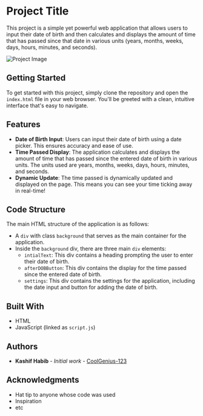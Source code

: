 # Project Title

This project is a simple yet powerful web application that allows users to input their date of birth and then calculates and displays the amount of time that has passed since that date in various units (years, months, weeks, days, hours, minutes, and seconds).

![Project Image](https://drive.google.com/uc?export=download&id=1u767JVC9KfyEKFhWDR2TtmFohNmQVIF5)

## Getting Started

To get started with this project, simply clone the repository and open the `index.html` file in your web browser. You'll be greeted with a clean, intuitive interface that's easy to navigate.

## Features

- **Date of Birth Input**: Users can input their date of birth using a date picker. This ensures accuracy and ease of use.
- **Time Passed Display**: The application calculates and displays the amount of time that has passed since the entered date of birth in various units. The units used are years, months, weeks, days, hours, minutes, and seconds.
- **Dynamic Update**: The time passed is dynamically updated and displayed on the page. This means you can see your time ticking away in real-time!

## Code Structure

The main HTML structure of the application is as follows:

- A `div` with class `background` that serves as the main container for the application.
- Inside the `background` div, there are three main `div` elements:
  - `intialText`: This div contains a heading prompting the user to enter their date of birth.
  - `afterDOBButton`: This div contains the display for the time passed since the entered date of birth.
  - `settings`: This div contains the settings for the application, including the date input and button for adding the date of birth.

## Built With

- HTML
- JavaScript (linked as `script.js`)

## Authors

- **Kashif Habib** - *Initial work* - [CoolGenius-123](https://github.com/CoolGenius-123)

## Acknowledgments

- Hat tip to anyone whose code was used
- Inspiration
- etc